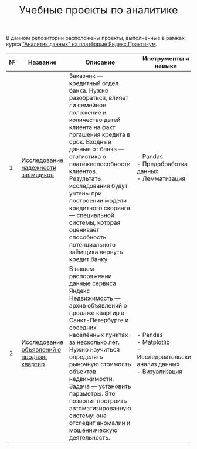 <h1 style="font-weight:normal" align="center">
  &nbsp;Учебные проекты по аналитике&nbsp;
</h1>
<br>

В данном репозитории расположены проекты, выполненные в рамках курса ["Аналитик данных" на платформе Яндекс.Практикум](https://practicum.yandex.ru/data-analyst/).

| № | Название | Описание | Инструменты и навыки |
|---|---|---|---|
|1              |[Исследование надежности заемщиков](https://github.com/versiera/practicum_data_analysis/tree/main/project_1)|Заказчик — кредитный отдел банка. Нужно разобраться, влияет ли семейное положение и количество детей клиента на факт погашения кредита в срок. Входные данные от банка — статистика о платёжеспособности клиентов. Результаты исследования будут учтены при построении модели кредитного скоринга — специальной системы, которая оценивает способность потенциального заёмщика вернуть кредит банку.| - Pandas</br>- Предобработка данных</br>- Лемматизация |
|2              |[Исследование объявлений о продаже квартир](https://github.com/versiera/practicum_data_analysis/tree/main/project_2)| В нашем распоряжении данные сервиса Яндекc Недвижимость — архив объявлений о продаже квартир в Санкт-Петербурге и соседних населённых пунктах за несколько лет. Нужно научиться определять рыночную стоимость объектов недвижимости. Задача — установить параметры. Это позволит построить автоматизированную систему: она отследит аномалии и мошенническую деятельность.| - Pandas</br>- Matplotlib</br>- Исследовательский анализ данных</br>- Визуализация |

